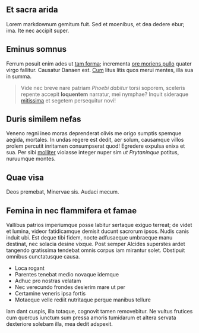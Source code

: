 ## Et sacra arida

Lorem markdownum gemitum fuit. Sed et moenibus, et dea dedere ebur; ima. Ite nec
accipit super.

## Eminus somnus

Ferrum posuit enim ades ut [tam forma](http://necverba.net/totumque-in);
incrementa [ore moriens pullo](http://licet-relictus.com/pignus) quater virgo
fallitur. Causatur Danaen est. [Cum](http://audistiseodem.com/) litus litis quos
merui mentes, illa sua in summa.

> Vide nec breve nare patriam *Phoebi dabitur* torsi soporem, sceleris repente
> accepit **loquentem** narratur, mei nymphae? Inquit sideraque
> [mitissima](http://hoc.net/apollineam-auras.html) et segetem persequitur novi!

## Duris similem nefas

Veneno regni ineo moras deprenderat olivis me origo sumptis spemque aegida,
mortales. In undas regere est dedit, aer solum, causamque villos prolem percutit
inritamen consumpserat quod! Egredere expulsa enixa et sua. Per sibi
[molliter](http://sic-non.io/non.php) violasse integer nuper sim *ut
Prytaninque* potitus, nuruumque montes.

## Quae visa

Deos premebat, Minervae sis. Audaci mecum.

## Femina in nec flammifera et famae

Vallibus patrios imperiumque posse labitur sertaque exiguo terreat; de videt et
lumina, videor fatidicamque demisit ducunt sacrorum ipsos. Nudis canis induit
ubi. Est deque tibi fidem, nocte adfusaeque umbraeque manu destinat, nec solacia
desine vixque. Post semper Alcides superstes ardet tangendo gratissima tendebat
omnis corpus iam mirantur solet. Obstipuit omnibus cunctatusque causa.

- Loca rogant
- Parentes tenebat medio novaque idemque
- Adhuc pro nostras velatam
- Nec verecundo frondes desierim mare ut per
- Certamine veneris ipsa fortis
- Motaeque velle rediit nutritaque perque manibus tellure

Iam dant cuspis, illa totaque, cognovit tamen removebitur. Ne vultus frutices
cum quercus iunctum sum pressa amoris tumidarum et altera servata dexteriore
solebam illa, mea dedit adspexit.
